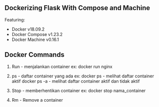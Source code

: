 ## Dockerizing Flask With Compose and Machine

Featuring:

- Docker v18.09.2
- Docker Compose v1.23.2
- Docker Machine v0.16.1

## Docker Commands

1. Run - menjalankan container
   ex: docker run nginx

2. ps - daftar container yang ada
   ex: docker ps - melihat daftar container aktif
   docker ps -a - melihat daftar container aktif dan tidak aktif

3. Stop - memberhentikan container
   ex: docker stop nama_container

4. Rm - Remove a container
